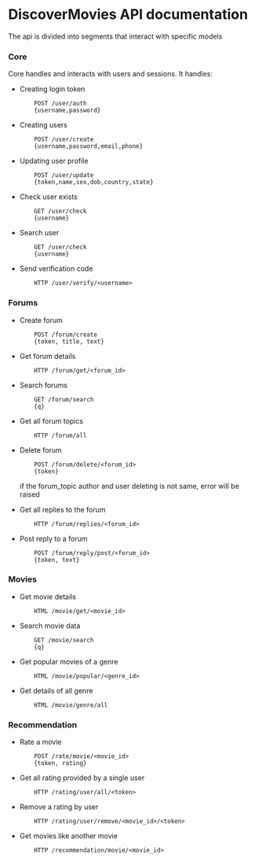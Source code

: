 # DiscoverMovies API documentation

The api is divided into segments that interact with specific models

### Core

Core handles and interacts with users and sessions. It handles:

*   Creating login token
    ```
        POST /user/auth
        {username,password}
    ```
*   Creating users
    ```
        POST /user/create
        {username,password,email,phone}
    ```
*   Updating user profile
    ```
        POST /user/update
        {token,name,sex,dob,country,state}
    ```````
*   Check user exists
    ```
        GET /user/check
        {username}
    ```
*   Search user 
    ```
        GET /user/check
        {username}
    ```
*   Send verification code
    ```
        HTTP /user/verify/<username>
    ```
    

### Forums

*   Create forum
    ```
        POST /forum/create
        {token, title, text}
    ```
*   Get forum details
    ```
        HTTP /forum/get/<forum_id>
    ```
*   Search forums
    ```
        GET /forum/search
        {q}
    ```
*   Get all forum topics
    ```
        HTTP /forum/all
    ```
*   Delete forum
    ```
        POST /forum/delete/<forum_id>
        {token}
    ```
    if the forum_topic author and user deleting is not same, error will be raised

*   Get all replies to the forum
    ```
        HTTP /forum/replies/<forum_id>
    ```
*   Post reply to a forum
    ```
        POST /forum/reply/post/<forum_id>
        {token, text}
    ```

### Movies

*   Get movie details
    ```
        HTML /movie/get/<movie_id>
    ```

*   Search movie data
    ```
        GET /movie/search
        {q}
    ```

*   Get popular movies of a genre
    ```
        HTML /movie/popular/<genre_id>
    ```

*   Get details of all genre
    ```
        HTML /movie/genre/all
    ```

### Recommendation
 
*   Rate a movie
    ```
        POST /rate/movie/<movie_id>
        {token, rating}
    ```

*   Get all rating provided by a single user
    ```
        HTTP /rating/user/all/<token>
    ```

*   Remove a rating by user
    ```
        HTTP /rating/user/remove/<movie_id>/<token>
    ```

*   Get movies like another movie
    ```
        HTTP /recommendation/movie/<movie_id>
    ```